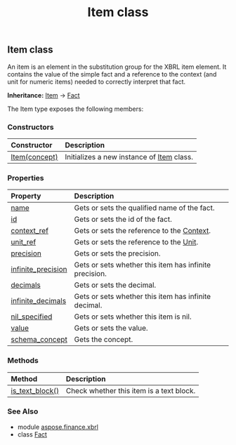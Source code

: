 ﻿---
title: Item class
second_title: Aspose.Finance for Python via .NET API References
description: 
type: docs
weight: 210
url: /python-net/aspose.finance.xbrl/item/
is_root: false
---

## Item class

An item is an element in the substitution group for the XBRL item element. 
It contains the value of the simple fact and a reference to the context (and unit for numeric items) needed to correctly interpret that fact.



**Inheritance:** [Item](/finance/python-net/aspose.finance.xbrl/item) → 
[Fact](/finance/python-net/aspose.finance.xbrl/fact)



The Item type exposes the following members:

### Constructors
| Constructor | Description |
| :- | :- |
| [Item(concept)](/finance/python-net/aspose.finance.xbrl/item/__init__/#Concept) | Initializes a new instance of [Item](/finance/python-net/aspose.finance.xbrl/item) class. |


### Properties
| Property | Description |
| :- | :- |
| [name](/finance/python-net/aspose.finance.xbrl/item/name) | Gets or sets the qualified name of the fact. |
| [id](/finance/python-net/aspose.finance.xbrl/item/id) | Gets or sets the id of the fact. |
| [context_ref](/finance/python-net/aspose.finance.xbrl/item/context_ref) | Gets or sets the reference to the [Context](/finance/python-net/aspose.finance.xbrl/context). |
| [unit_ref](/finance/python-net/aspose.finance.xbrl/item/unit_ref) | Gets or sets the reference to the [Unit](/finance/python-net/aspose.finance.xbrl/unit). |
| [precision](/finance/python-net/aspose.finance.xbrl/item/precision) | Gets or sets the precision. |
| [infinite_precision](/finance/python-net/aspose.finance.xbrl/item/infinite_precision) | Gets or sets whether this item has infinite precision. |
| [decimals](/finance/python-net/aspose.finance.xbrl/item/decimals) | Gets or sets the decimal. |
| [infinite_decimals](/finance/python-net/aspose.finance.xbrl/item/infinite_decimals) | Gets or sets whether this item has infinite decimal. |
| [nil_specified](/finance/python-net/aspose.finance.xbrl/item/nil_specified) | Gets or sets whether this item is nil. |
| [value](/finance/python-net/aspose.finance.xbrl/item/value) | Gets or sets the value. |
| [schema_concept](/finance/python-net/aspose.finance.xbrl/item/schema_concept) | Gets the concept. |


### Methods
| Method | Description |
| :- | :- |
| [is_text_block()](/finance/python-net/aspose.finance.xbrl/item/is_text_block/#) | Check whether this item is a text block. |


### See Also

* module [aspose.finance.xbrl](../)
* class [Fact](/finance/python-net/aspose.finance.xbrl/fact)
